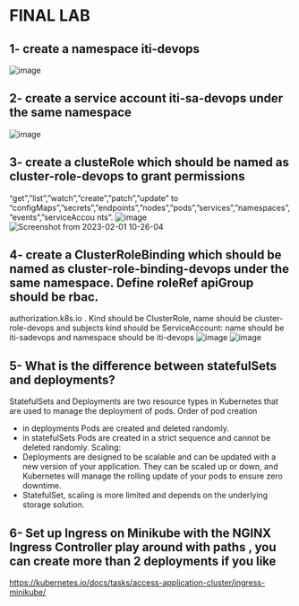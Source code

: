 # FINAL LAB
## 1- create a namespace iti-devops
![image](https://user-images.githubusercontent.com/28235504/215990075-12ee747d-d85b-49fc-b76d-bc22b9adb7a2.png)

## 2- create a service account iti-sa-devops under the same namespace
![image](https://user-images.githubusercontent.com/28235504/215990160-27be190c-ca1d-498c-8a49-ba14e7820333.png)

## 3- create a clusteRole which should be named as cluster-role-devops to grant permissions
“get”,”list”,”watch”,”create”,”patch”,”update” to “configMaps”,”secrets”,”endpoints”,”nodes”,”pods”,”services”,”namespaces”,”events”,”serviceAccou nts”.
![image](https://user-images.githubusercontent.com/28235504/215990238-68820117-9fed-475b-babe-1f65d404449f.png)
![Screenshot from 2023-02-01 10-26-04](https://user-images.githubusercontent.com/28235504/215989937-6969b35d-de4a-4864-85a0-85de07146dc8.png)

## 4- create a ClusterRoleBinding which should be named as cluster-role-binding-devops under the same namespace. Define roleRef apiGroup should be rbac.
authorization.k8s.io . Kind should be ClusterRole, name should be cluster-role-devops and subjects kind should be ServiceAccount: name should be iti-sadevops and namespace should be iti-devops
![image](https://user-images.githubusercontent.com/28235504/215995931-6913e18a-7b9a-411d-a2fd-aaa1f7a58afe.png)
![image](https://user-images.githubusercontent.com/28235504/215995872-189fa191-427d-4231-9b95-7648742935dc.png)


## 5- What is the difference between statefulSets and deployments?
StatefulSets and Deployments are two resource types in Kubernetes that are used to manage the deployment of pods.
Order of pod creation
 - in deployments Pods are created and deleted randomly.
 - in statefulSets Pods are created in a strict sequence and cannot be deleted randomly.
Scaling: 
- Deployments are designed to be scalable and can be updated with a new version of your application. They can be scaled up or down, and Kubernetes will manage the rolling update of your pods to ensure zero downtime.
- StatefulSet, scaling is more limited and depends on the underlying storage solution.
## 6- Set up Ingress on Minikube with the NGINX Ingress Controller play around with paths , you can create more than 2 deployments if you like
https://kubernetes.io/docs/tasks/access-application-cluster/ingress-minikube/
